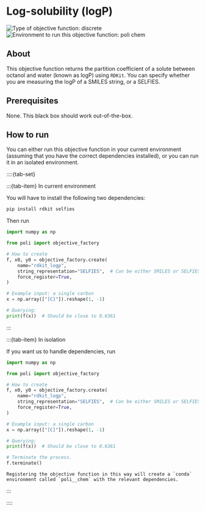 # Log-solubility (logP)
![Type of objective function: discrete](https://img.shields.io/badge/Type-discrete_inputs-blue)
![Environment to run this objective function: poli chem](https://img.shields.io/badge/Environment-poli____chem-teal
)

## About

This objective function returns the partition coefficient of a solute between octanol and water (known as logP) using `RDKit`. You can specify whether you are measuring the logP of a SMILES string, or a SELFIES.

## Prerequisites

None. This black box should work out-of-the-box.

## How to run

You can either run this objective function in your current environment (assuming that you have the correct dependencies installed), or you can run it in an isolated environment.

::::{tab-set}

:::{tab-item} In current environment

You will have to install the following two dependencies:

```bash
pip install rdkit selfies
```

Then run

```python
import numpy as np

from poli import objective_factory

# How to create
f, x0, y0 = objective_factory.create(
    name="rdkit_logp",
    string_representation="SELFIES",  # Can be either SMILES or SELFIES
    force_register=True, 
)

# Example input: a single carbon
x = np.array(["[C]"]).reshape(1, -1)

# Querying:
print(f(x))  # Should be close to 0.6361
```

:::

:::{tab-item} In isolation

If you want us to handle dependencies, run

```python
import numpy as np

from poli import objective_factory

# How to create
f, x0, y0 = objective_factory.create(
    name="rdkit_logp",
    string_representation="SELFIES",  # Can be either SMILES or SELFIES
    force_register=True, 
)

# Example input: a single carbon
x = np.array(["[C]"]).reshape(1, -1)

# Querying:
print(f(x))  # Should be close to 0.6361

# Terminate the process.
f.terminate()
```

```{warning}
Registering the objective function in this way will create a `conda` environment called `poli__chem` with the relevant dependencies.
```

:::

::::
